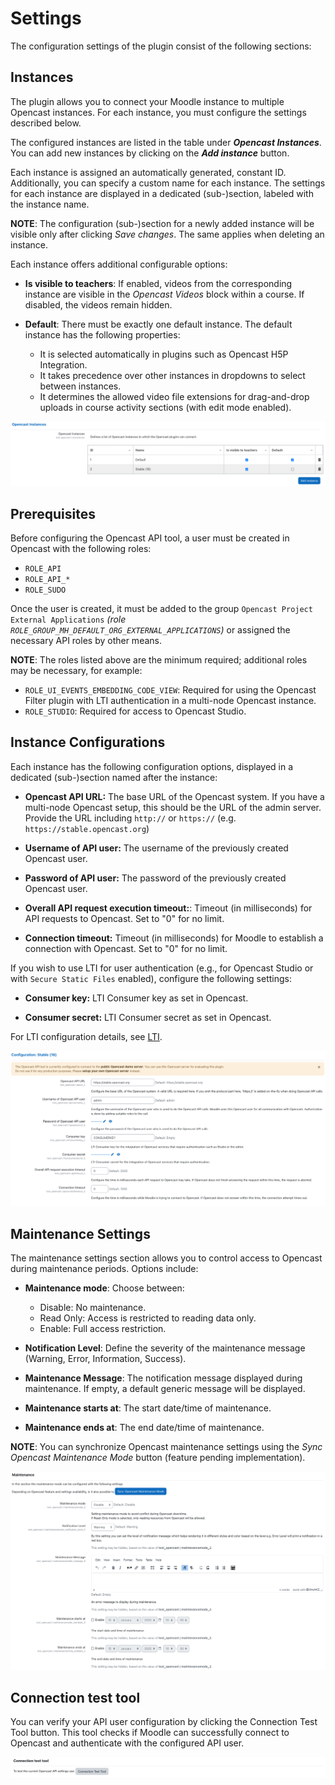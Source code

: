 # Settings

The configuration settings of the plugin consist of the following sections:

## Instances

The plugin allows you to connect your Moodle instance to multiple Opencast instances. For each instance, you must configure the settings described below.

The configured instances are listed in the table under **_Opencast Instances_**. You can add new instances by clicking on the **_Add instance_** button.

Each instance is assigned an automatically generated, constant ID. Additionally, you can specify a custom name for each instance. The settings for each instance are displayed in a dedicated (sub-)section, labeled with the instance name.

**NOTE**: The configuration (sub-)section for a newly added instance will be visible only after clicking _Save changes_. The same applies when deleting an instance.

Each instance offers additional configurable options:

- **Is visible to teachers**: If enabled, videos from the corresponding instance are visible in the _Opencast Videos_ block within a course. If disabled, the videos remain hidden.

- **Default**: There must be exactly one default instance. The default instance has the following properties:
  - It is selected automatically in plugins such as Opencast H5P Integration.
  - It takes precedence over other instances in dropdowns to select between instances.
  - It determines the allowed video file extensions for drag-and-drop uploads in course activity sections (with edit mode enabled).

![Tool Opencast Settings Instances](../img/tool/instances.png)

## Prerequisites

Before configuring the Opencast API tool, a user must be created in Opencast with the following roles:

* `ROLE_API`
* `ROLE_API_*`
* `ROLE_SUDO`

Once the user is created, it must be added to the group `Opencast Project External Applications` *(role `ROLE_GROUP_MH_DEFAULT_ORG_EXTERNAL_APPLICATIONS`)* or assigned the necessary API roles by other means.

**NOTE**: The roles listed above are the minimum required; additional roles may be necessary, for example:

* `ROLE_UI_EVENTS_EMBEDDING_CODE_VIEW`: Required for using the Opencast Filter plugin with LTI authentication in a multi-node Opencast instance.
* `ROLE_STUDIO`: Required for access to Opencast Studio.

## Instance Configurations

Each instance has the following configuration options, displayed in a dedicated (sub-)section named after the instance:

* **Opencast API URL:** The base URL of the Opencast system. If you have a multi-node Opencast setup, this should be the URL of the admin server. Provide the URL including `http://` or `https://` (e.g. `https://stable.opencast.org`)

* **Username of API user:** The username of the previously created Opencast user.

* **Password of API user:** The password of the previously created Opencast user.

* **Overall API request execution timeout:**: Timeout (in milliseconds) for API requests to Opencast. Set to "0" for no limit.

* **Connection timeout:** Timeout (in milliseconds) for Moodle to establish a connection with Opencast. Set to "0" for no limit.

If you wish to use LTI for user authentication (e.g., for Opencast Studio or with `Secure Static Files` enabled), configure the following settings:

* **Consumer key:** LTI Consumer key as set in Opencast.

* **Consumer secret:** LTI Consumer secret as set in Opencast.

For LTI configuration details, see [LTI](https://docs.opencast.org/r/16.x/admin/#configuration/ltimodule/#about-lti).

![Tool Opencast Settings Configurations](../img/tool/configurations.png)

## Maintenance Settings

The maintenance settings section allows you to control access to Opencast during maintenance periods. Options include:

- **Maintenance mode**: Choose between:
  - Disable: No maintenance.
  - Read Only: Access is restricted to reading data only.
  - Enable: Full access restriction.

- **Notification Level**: Define the severity of the maintenance message (Warning, Error, Information, Success).

- **Maintenance Message**: The notification message displayed during maintenance. If empty, a default generic message will be displayed.

- **Maintenance starts at**: The start date/time of maintenance.

- **Maintenance ends at**: The end date/time of maintenance.

**NOTE**: You can synchronize Opencast maintenance settings using the _Sync Opencast Maintenance Mode_ button (feature pending implementation).

![Tool Opencast Settings Maintenance](../img/tool/maintenance.png)

## Connection test tool

You can verify your API user configuration by clicking the Connection Test Tool button. This tool checks if Moodle can successfully connect to Opencast and authenticate with the configured API user.

![Tool Opencast Settings Connection test tool](../img/tool/connection_test_tool.png)
